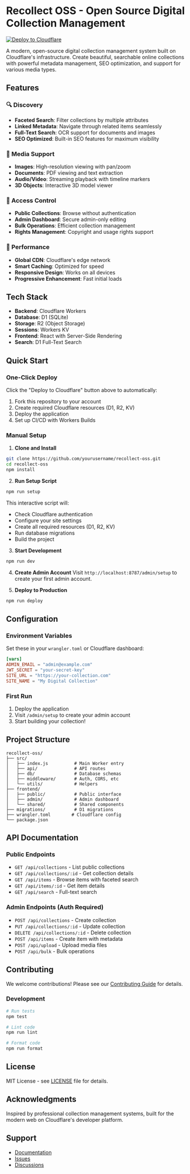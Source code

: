 # Recollect OSS - Open Source Digital Collection Management

[![Deploy to Cloudflare](https://deploy.workers.cloudflare.com/button)](https://deploy.workers.cloudflare.com/?url=https://github.com/yourusername/recollect-oss)

A modern, open-source digital collection management system built on Cloudflare's infrastructure. Create beautiful, searchable online collections with powerful metadata management, SEO optimization, and support for various media types.

## Features

### 🔍 Discovery
- **Faceted Search**: Filter collections by multiple attributes
- **Linked Metadata**: Navigate through related items seamlessly
- **Full-Text Search**: OCR support for documents and images
- **SEO Optimized**: Built-in SEO features for maximum visibility

### 🎨 Media Support
- **Images**: High-resolution viewing with pan/zoom
- **Documents**: PDF viewing and text extraction
- **Audio/Video**: Streaming playback with timeline markers
- **3D Objects**: Interactive 3D model viewer

### 👤 Access Control
- **Public Collections**: Browse without authentication
- **Admin Dashboard**: Secure admin-only editing
- **Bulk Operations**: Efficient collection management
- **Rights Management**: Copyright and usage rights support

### 🚀 Performance
- **Global CDN**: Cloudflare's edge network
- **Smart Caching**: Optimized for speed
- **Responsive Design**: Works on all devices
- **Progressive Enhancement**: Fast initial loads

## Tech Stack

- **Backend**: Cloudflare Workers
- **Database**: D1 (SQLite)
- **Storage**: R2 (Object Storage)
- **Sessions**: Workers KV
- **Frontend**: React with Server-Side Rendering
- **Search**: D1 Full-Text Search

## Quick Start

### One-Click Deploy

Click the "Deploy to Cloudflare" button above to automatically:
1. Fork this repository to your account
2. Create required Cloudflare resources (D1, R2, KV)
3. Deploy the application
4. Set up CI/CD with Workers Builds

### Manual Setup

1. **Clone and Install**
```bash
git clone https://github.com/yourusername/recollect-oss.git
cd recollect-oss
npm install
```

2. **Run Setup Script**
```bash
npm run setup
```

This interactive script will:
- Check Cloudflare authentication
- Configure your site settings
- Create all required resources (D1, R2, KV)
- Run database migrations
- Build the project

3. **Start Development**
```bash
npm run dev
```

4. **Create Admin Account**
   Visit `http://localhost:8787/admin/setup` to create your first admin account.

5. **Deploy to Production**
```bash
npm run deploy
```

## Configuration

### Environment Variables

Set these in your `wrangler.toml` or Cloudflare dashboard:

```toml
[vars]
ADMIN_EMAIL = "admin@example.com"
JWT_SECRET = "your-secret-key"
SITE_URL = "https://your-collection.com"
SITE_NAME = "My Digital Collection"
```

### First Run

1. Deploy the application
2. Visit `/admin/setup` to create your admin account
3. Start building your collection!

## Project Structure

```
recollect-oss/
├── src/
│   ├── index.js          # Main Worker entry
│   ├── api/              # API routes
│   ├── db/               # Database schemas
│   ├── middleware/       # Auth, CORS, etc
│   └── utils/            # Helpers
├── frontend/
│   ├── public/           # Public interface
│   ├── admin/            # Admin dashboard
│   └── shared/           # Shared components
├── migrations/           # D1 migrations
├── wrangler.toml        # Cloudflare config
└── package.json
```

## API Documentation

### Public Endpoints

- `GET /api/collections` - List public collections
- `GET /api/collections/:id` - Get collection details
- `GET /api/items` - Browse items with faceted search
- `GET /api/items/:id` - Get item details
- `GET /api/search` - Full-text search

### Admin Endpoints (Auth Required)

- `POST /api/collections` - Create collection
- `PUT /api/collections/:id` - Update collection
- `DELETE /api/collections/:id` - Delete collection
- `POST /api/items` - Create item with metadata
- `POST /api/upload` - Upload media files
- `POST /api/bulk` - Bulk operations

## Contributing

We welcome contributions! Please see our [Contributing Guide](CONTRIBUTING.md) for details.

### Development

```bash
# Run tests
npm test

# Lint code
npm run lint

# Format code
npm run format
```

## License

MIT License - see [LICENSE](LICENSE) file for details.

## Acknowledgments

Inspired by professional collection management systems, built for the modern web on Cloudflare's developer platform.

## Support

- [Documentation](https://github.com/yourusername/recollect-oss/wiki)
- [Issues](https://github.com/yourusername/recollect-oss/issues)
- [Discussions](https://github.com/yourusername/recollect-oss/discussions)